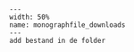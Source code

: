 ``` {figure} figures/hydro.PNG
---
width: 50%
name: monographfile_downloads
---
add bestand in de folder
```
